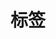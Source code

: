 ---
title: "标签"
# date: 2022-06-13T20:55:37+01:00
draft: false
layoutBackgroundHeaderSpace: false
---